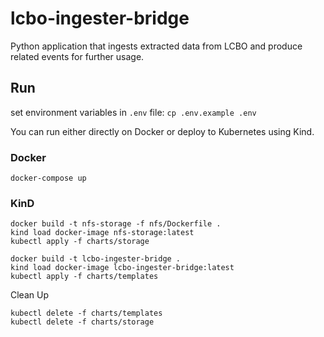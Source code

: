 # lcbo-ingester-bridge
Python application that ingests extracted data from LCBO and produce related events for further usage.

## Run

set environment variables in `.env` file: `cp .env.example .env`

You can run either directly on Docker or deploy to Kubernetes using Kind.

### Docker

```
docker-compose up
```

### KinD

```
docker build -t nfs-storage -f nfs/Dockerfile .
kind load docker-image nfs-storage:latest
kubectl apply -f charts/storage

docker build -t lcbo-ingester-bridge .
kind load docker-image lcbo-ingester-bridge:latest
kubectl apply -f charts/templates
```
Clean Up
```
kubectl delete -f charts/templates
kubectl delete -f charts/storage
```

